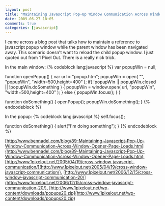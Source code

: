 ```yaml
---
layout: post
title: "Maintaining Javascript Pop-Up Window Communication Across Window Opener Page Loads"
date: 2009-06-27 18:05
comments: true
categories: [javascript]
---
```

I came across a blog post that talks how to maintain a reference to javascript popup window while the parent window has been navigated away. This scenario doesn't want to reload the child popup window. I just quoted out from 1 Pixel Out. There is a really nick trick.

In the main window:
{% codeblock lang:javascript %}
var popupWin = null;
  
function openPopup() {
   var url = "popup.htm";
   popupWin = open( "", "popupWin", "width=500,height=400" );
   if( !popupWin || popupWin.closed || !popupWin.doSomething ) {
      popupWin = window.open( url, "popupWin", "width=500,height=400" );
   } else {
      popupWin.focus();
   }
}

function doSomething() {
   openPopup();
   popupWin.doSomething();
}
{% endcodeblock %}

In the popup:
{% codeblock lang:javascript %}
self.focus();
  
function doSomething() {
   alert("I'm doing something");
}
{% endcodeblock %}


[http://www.bennadel.com/blog/89-Maintaining-Javascript-Pop-Up-Window-Communication-Across-Window-Opener-Page-Loads.htm](http://www.bennadel.com/blog/89-Maintaining-Javascript-Pop-Up-Window-Communication-Across-Window-Opener-Page-Loads.htm),
[http://www.1pixelout.net/2005/04/19/cross-window-javascript-communication/](http://www.1pixelout.net/2005/04/19/cross-window-javascript-communication/),
[http://www.1pixelout.net/2006/12/15/cross-window-javascript-communication-20/](http://www.1pixelout.net/2006/12/15/cross-window-javascript-communication-20/),
[http://www.1pixelout.net/wp-content/downloads/popups20.zip](http://www.1pixelout.net/wp-content/downloads/popups20.zip)
